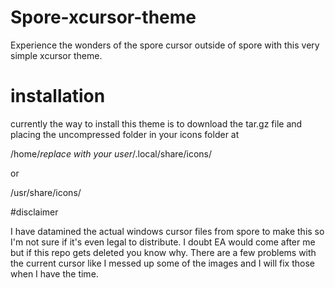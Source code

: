 # Spore-xcursor-theme

Experience the wonders of the spore cursor outside of spore with this very simple xcursor theme.

# installation

currently the way to install this theme is to download the tar.gz file and placing the uncompressed folder in your icons folder at 

/home/*replace with your user*/.local/share/icons/

or

/usr/share/icons/

#disclaimer

I have datamined the actual windows cursor files from spore to make this so I'm not sure if it's even legal to distribute. I doubt EA would come after me but if this repo gets deleted you know why.
There are a few problems with the current cursor like I messed up some of the images and I will fix those when I have the time.

